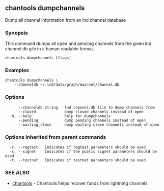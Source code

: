 ## chantools dumpchannels

Dump all channel information from an lnd channel database

### Synopsis

This command dumps all open and pending channels from the
given lnd channel.db gile in a human readable format.

```
chantools dumpchannels [flags]
```

### Examples

```
chantools dumpchannels \
	--channeldb ~/.lnd/data/graph/mainnet/channel.db
```

### Options

```
      --channeldb string   lnd channel.db file to dump channels from
      --closed             dump closed channels instead of open
  -h, --help               help for dumpchannels
      --pending            dump pending channels instead of open
      --waiting_close      dump waiting close channels instead of open
```

### Options inherited from parent commands

```
  -r, --regtest   Indicates if regtest parameters should be used
  -s, --signet    Indicates if the public signet parameters should be used
  -t, --testnet   Indicates if testnet parameters should be used
```

### SEE ALSO

* [chantools](chantools.md)	 - Chantools helps recover funds from lightning channels

